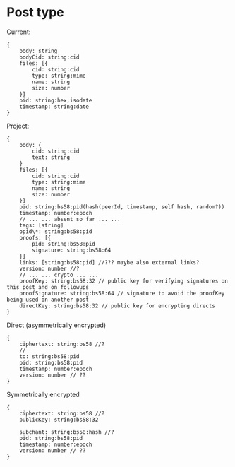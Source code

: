 # Post type
Current:

    {
        body: string
        bodyCid: string:cid
        files: [{
            cid: string:cid
            type: string:mime
            name: string
            size: number
        }]
        pid: string:hex,isodate
        timestamp: string:date
    }

Project:

    {
        body: {
            cid: string:cid
            text: string
        }
        files: [{
            cid: string:cid
            type: string:mime
            name: string
            size: number 
        }]
        pid: string:bs58:pid(hash(peerId, timestamp, self hash, random?))
        timestamp: number:epoch
        // ... ... absent so far ... ...
        tags: [string]
        opid\*: string:bs58:pid
        proofs: [{
            pid: string:bs58:pid
            signature: string:bs58:64
        }]
        links: [string:bs58:pid] //??? maybe also external links?
        version: number //?
        // ... ... crypto ... ...
        proofKey: string:bs58:32 // public key for verifying signatures on this post and on followups
        proofSignature: string:bs58:64 // signature to avoid the proofKey being used on another post
        directKey: string:bs58:32 // public key for encrypting directs
    }
    
Direct (asymmetrically encrypted)

    {
        ciphertext: string:bs58 //?
        // 
        to: string:bs58:pid
        pid: string:bs58:pid
        timestamp: number:epoch
        version: number // ??
    }

Symmetrically encrypted

    {
        ciphertext: string:bs58 //?
        publicKey: string:bs58:32
        
        subchant: string:bs58:hash //?
        pid: string:bs58:pid
        timestamp: number:epoch
        version: number // ??
    }
